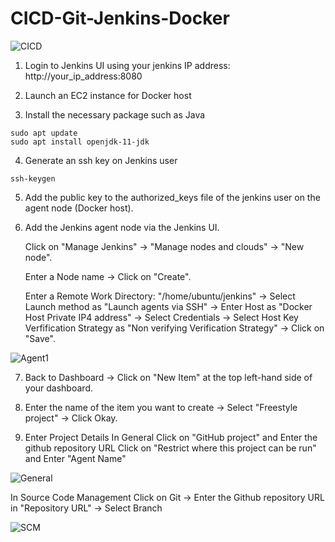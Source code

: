 # **CICD-Git-Jenkins-Docker**

![CICD](https://user-images.githubusercontent.com/60909862/166105137-66a46c43-46c4-46e8-a034-62f836d0f70d.jpg)


1. Login to Jenkins UI using your jenkins IP address: http://your_ip_address:8080

2. Launch an EC2 instance for Docker host

3. Install the necessary package such as Java
```
sudo apt update
sudo apt install openjdk-11-jdk
```

4. Generate an ssh key on Jenkins user
```
ssh-keygen
```

5. Add the public key to the authorized_keys file of the jenkins user on the agent node (Docker host).

6. Add the Jenkins agent node via the Jenkins UI.
   
   Click on "Manage Jenkins" -> "Manage nodes and clouds" -> "New node".
   
   Enter a Node name -> Click on "Create".
   
   Enter a Remote Work Directory: "/home/ubuntu/jenkins" -> Select Launch method as "Launch agents via SSH" -> Enter Host as "Docker Host Private IP4 address" 
      -> Select Credentials -> Select Host Key Verfification Strategy as "Non verifying Verification Strategy" -> Click on "Save".
      
![Agent1](https://user-images.githubusercontent.com/60909862/166110802-81753741-e554-45da-999f-e7c2ee933d5b.png)

7. Back to Dashboard -> Click on "New Item" at the top left-hand side of your dashboard.

8. Enter the name of the item you want to create -> Select "Freestyle project" -> Click Okay.

9. Enter Project Details
   In General 
	   Click on "GitHub project" and Enter the github repository URL 
	   Click on "Restrict where this project can be run" and Enter "Agent Name" 
      
![General](https://user-images.githubusercontent.com/60909862/166112589-fa43b780-c5d0-4225-94cc-106afc91243e.png)

   In Source Code Management
	   Click on Git -> Enter the Github repository URL in "Repository URL" -> Select Branch 
      
![SCM](https://user-images.githubusercontent.com/60909862/166112525-7a693586-7fcf-4ff3-be81-96026d365b16.png)
